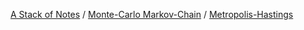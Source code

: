 [A Stack of Notes](../../a-stack-of-notes.md) / [Monte-Carlo Markov-Chain](../monte-carlo-markov-chain.md) / [Metropolis-Hastings](metropolis-hastings.md)
